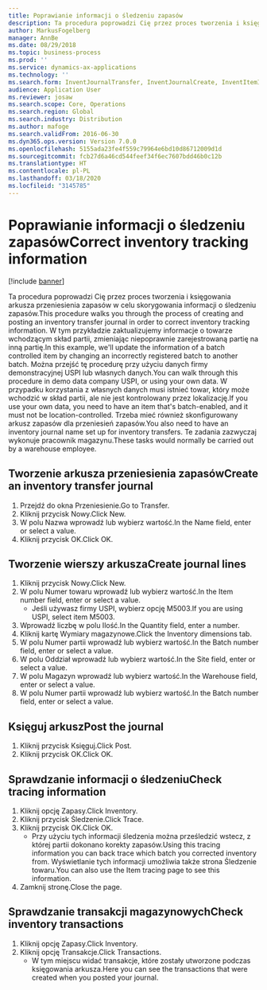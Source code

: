 ```yaml
---
title: Poprawianie informacji o śledzeniu zapasów
description: Ta procedura poprowadzi Cię przez proces tworzenia i księgowania arkusza przeniesienia zapasów w celu skorygowania informacji o śledzeniu zapasów.
author: MarkusFogelberg
manager: AnnBe
ms.date: 08/29/2018
ms.topic: business-process
ms.prod: ''
ms.service: dynamics-ax-applications
ms.technology: ''
ms.search.form: InventJournalTransfer, InventJournalCreate, InventItemIdLookupSimple, InventBatchIdLookup, InventLocationIdLookup, InventDimTracking, InventTrans
audience: Application User
ms.reviewer: josaw
ms.search.scope: Core, Operations
ms.search.region: Global
ms.search.industry: Distribution
ms.author: mafoge
ms.search.validFrom: 2016-06-30
ms.dyn365.ops.version: Version 7.0.0
ms.openlocfilehash: 5155ada23fe4f559c79964e6bd10d86712009d1d
ms.sourcegitcommit: fcb27d6a46cd544feef34f6ec7607bdd46b0c12b
ms.translationtype: HT
ms.contentlocale: pl-PL
ms.lasthandoff: 03/18/2020
ms.locfileid: "3145785"
---
```

# <a name="correct-inventory-tracking-information"></a><span data-ttu-id="587d8-103">Poprawianie informacji o śledzeniu zapasów</span><span class="sxs-lookup"><span data-stu-id="587d8-103">Correct inventory tracking information</span></span>

[!include [banner](../../includes/banner.md)]

<span data-ttu-id="587d8-104">Ta procedura poprowadzi Cię przez proces tworzenia i księgowania arkusza przeniesienia zapasów w celu skorygowania informacji o śledzeniu zapasów.</span><span class="sxs-lookup"><span data-stu-id="587d8-104">This procedure walks you through the process of creating and posting an inventory transfer journal in order to correct inventory tracking information.</span></span> <span data-ttu-id="587d8-105">W tym przykładzie zaktualizujemy informacje o towarze wchodzącym skład partii, zmieniając niepoprawnie zarejestrowaną partię na inną partię.</span><span class="sxs-lookup"><span data-stu-id="587d8-105">In this example, we'll update the information of a batch controlled item by changing an incorrectly registered batch to another batch.</span></span> <span data-ttu-id="587d8-106">Można przejść tę procedurę przy użyciu danych firmy demonstracyjnej USPI lub własnych danych.</span><span class="sxs-lookup"><span data-stu-id="587d8-106">You can walk through this procedure in demo data company USPI, or using your own data.</span></span> <span data-ttu-id="587d8-107">W przypadku korzystania z własnych danych musi istnieć towar, który może wchodzić w skład partii, ale nie jest kontrolowany przez lokalizację.</span><span class="sxs-lookup"><span data-stu-id="587d8-107">If you use your own data, you need to have an item that's batch-enabled, and it must not be location-controlled.</span></span> <span data-ttu-id="587d8-108">Trzeba mieć również skonfigurowany arkusz zapasów dla przeniesień zapasów.</span><span class="sxs-lookup"><span data-stu-id="587d8-108">You also need to have an inventory journal name set up for inventory transfers.</span></span> <span data-ttu-id="587d8-109">Te zadania zazwyczaj wykonuje pracownik magazynu.</span><span class="sxs-lookup"><span data-stu-id="587d8-109">These tasks would normally be carried out by a warehouse employee.</span></span>


## <a name="create-an-inventory-transfer-journal"></a><span data-ttu-id="587d8-110">Tworzenie arkusza przeniesienia zapasów</span><span class="sxs-lookup"><span data-stu-id="587d8-110">Create an inventory transfer journal</span></span>
1. <span data-ttu-id="587d8-111">Przejdź do okna Przeniesienie.</span><span class="sxs-lookup"><span data-stu-id="587d8-111">Go to Transfer.</span></span>
2. <span data-ttu-id="587d8-112">Kliknij przycisk Nowy.</span><span class="sxs-lookup"><span data-stu-id="587d8-112">Click New.</span></span>
3. <span data-ttu-id="587d8-113">W polu Nazwa wprowadź lub wybierz wartość.</span><span class="sxs-lookup"><span data-stu-id="587d8-113">In the Name field, enter or select a value.</span></span>
4. <span data-ttu-id="587d8-114">Kliknij przycisk OK.</span><span class="sxs-lookup"><span data-stu-id="587d8-114">Click OK.</span></span>

## <a name="create-journal-lines"></a><span data-ttu-id="587d8-115">Tworzenie wierszy arkusza</span><span class="sxs-lookup"><span data-stu-id="587d8-115">Create journal lines</span></span>
1. <span data-ttu-id="587d8-116">Kliknij przycisk Nowy.</span><span class="sxs-lookup"><span data-stu-id="587d8-116">Click New.</span></span>
2. <span data-ttu-id="587d8-117">W polu Numer towaru wprowadź lub wybierz wartość.</span><span class="sxs-lookup"><span data-stu-id="587d8-117">In the Item number field, enter or select a value.</span></span>
    * <span data-ttu-id="587d8-118">Jeśli używasz firmy USPI, wybierz opcję M5003.</span><span class="sxs-lookup"><span data-stu-id="587d8-118">If you are using USPI, select item M5003.</span></span>  
3. <span data-ttu-id="587d8-119">Wprowadź liczbę w polu Ilość.</span><span class="sxs-lookup"><span data-stu-id="587d8-119">In the Quantity field, enter a number.</span></span>
4. <span data-ttu-id="587d8-120">Kliknij kartę Wymiary magazynowe.</span><span class="sxs-lookup"><span data-stu-id="587d8-120">Click the Inventory dimensions tab.</span></span>
5. <span data-ttu-id="587d8-121">W polu Numer partii wprowadź lub wybierz wartość.</span><span class="sxs-lookup"><span data-stu-id="587d8-121">In the Batch number field, enter or select a value.</span></span>
6. <span data-ttu-id="587d8-122">W polu Oddział wprowadź lub wybierz wartość.</span><span class="sxs-lookup"><span data-stu-id="587d8-122">In the Site field, enter or select a value.</span></span>
7. <span data-ttu-id="587d8-123">W polu Magazyn wprowadź lub wybierz wartość.</span><span class="sxs-lookup"><span data-stu-id="587d8-123">In the Warehouse field, enter or select a value.</span></span>
8. <span data-ttu-id="587d8-124">W polu Numer partii wprowadź lub wybierz wartość.</span><span class="sxs-lookup"><span data-stu-id="587d8-124">In the Batch number field, enter or select a value.</span></span>

## <a name="post-the-journal"></a><span data-ttu-id="587d8-125">Księguj arkusz</span><span class="sxs-lookup"><span data-stu-id="587d8-125">Post the journal</span></span>
1. <span data-ttu-id="587d8-126">Kliknij przycisk Księguj.</span><span class="sxs-lookup"><span data-stu-id="587d8-126">Click Post.</span></span>
2. <span data-ttu-id="587d8-127">Kliknij przycisk OK.</span><span class="sxs-lookup"><span data-stu-id="587d8-127">Click OK.</span></span>

## <a name="check-tracing-information"></a><span data-ttu-id="587d8-128">Sprawdzanie informacji o śledzeniu</span><span class="sxs-lookup"><span data-stu-id="587d8-128">Check tracing information</span></span>
1. <span data-ttu-id="587d8-129">Kliknij opcję Zapasy.</span><span class="sxs-lookup"><span data-stu-id="587d8-129">Click Inventory.</span></span>
2. <span data-ttu-id="587d8-130">Kliknij przycisk Śledzenie.</span><span class="sxs-lookup"><span data-stu-id="587d8-130">Click Trace.</span></span>
3. <span data-ttu-id="587d8-131">Kliknij przycisk OK.</span><span class="sxs-lookup"><span data-stu-id="587d8-131">Click OK.</span></span>
    * <span data-ttu-id="587d8-132">Przy użyciu tych informacji śledzenia można prześledzić wstecz, z której partii dokonano korekty zapasów.</span><span class="sxs-lookup"><span data-stu-id="587d8-132">Using this tracing information you can back trace which batch you corrected inventory from.</span></span>  <span data-ttu-id="587d8-133">Wyświetlanie tych informacji umożliwia także strona Śledzenie towaru.</span><span class="sxs-lookup"><span data-stu-id="587d8-133">You can also use the Item tracing page to see this information.</span></span>  
4. <span data-ttu-id="587d8-134">Zamknij stronę.</span><span class="sxs-lookup"><span data-stu-id="587d8-134">Close the page.</span></span>

## <a name="check-inventory-transactions"></a><span data-ttu-id="587d8-135">Sprawdzanie transakcji magazynowych</span><span class="sxs-lookup"><span data-stu-id="587d8-135">Check inventory transactions</span></span>
1. <span data-ttu-id="587d8-136">Kliknij opcję Zapasy.</span><span class="sxs-lookup"><span data-stu-id="587d8-136">Click Inventory.</span></span>
2. <span data-ttu-id="587d8-137">Kliknij opcję Transakcje.</span><span class="sxs-lookup"><span data-stu-id="587d8-137">Click Transactions.</span></span>
    * <span data-ttu-id="587d8-138">W tym miejscu widać transakcje, które zostały utworzone podczas księgowania arkusza.</span><span class="sxs-lookup"><span data-stu-id="587d8-138">Here you can see the transactions that were created when you posted your journal.</span></span>   

